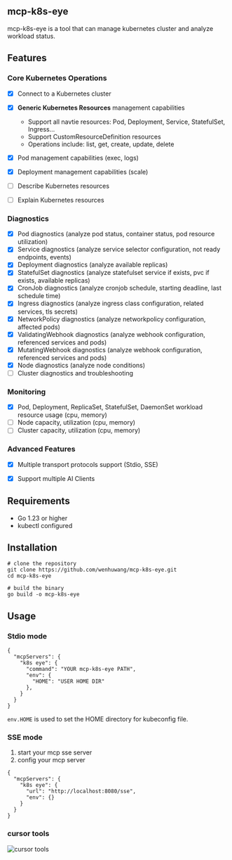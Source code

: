 ## mcp-k8s-eye

mcp-k8s-eye is a tool that can manage kubernetes cluster and analyze workload status.

## Features

### Core Kubernetes Operations
- [x] Connect to a Kubernetes cluster
- [x] **Generic Kubernetes Resources** management capabilities
  - Support all navtie resources: Pod, Deployment, Service, StatefulSet, Ingress...
  - Support CustomResourceDefinition resources
  - Operations include: list, get, create, update, delete
- [x] Pod management capabilities (exec, logs)
- [x] Deployment management capabilities (scale)
- [ ] Describe Kubernetes resources
- [ ] Explain Kubernetes resources


### Diagnostics
- [x] Pod diagnostics (analyze pod status, container status, pod resource utilization)
- [x] Service diagnostics (analyze service selector configuration, not ready endpoints, events)
- [x] Deployment diagnostics (analyze available replicas)
- [x] StatefulSet diagnostics (analyze statefulset service if exists, pvc if exists, available replicas)
- [x] CronJob diagnostics (analyze cronjob schedule, starting deadline, last schedule time)
- [x] Ingress diagnostics (analyze ingress class configuration, related services, tls secrets)
- [x] NetworkPolicy diagnostics (analyze networkpolicy configuration, affected pods)
- [x] ValidatingWebhook diagnostics (analyze webhook configuration, referenced services and pods)
- [x] MutatingWebhook diagnostics (analyze webhook configuration, referenced services and pods)
- [x] Node diagnostics (analyze node conditions)
- [ ] Cluster diagnostics and troubleshooting 

### Monitoring
- [x] Pod, Deployment, ReplicaSet, StatefulSet, DaemonSet workload resource usage (cpu, memory)
- [ ] Node capacity, utilization (cpu, memory)
- [ ] Cluster capacity, utilization (cpu, memory)

### Advanced Features
- [x] Multiple transport protocols support (Stdio, SSE)
- [x] Support multiple AI Clients


## Requirements
- Go 1.23 or higher
- kubectl configured

## Installation
```
# clone the repository
git clone https://github.com/wenhuwang/mcp-k8s-eye.git
cd mcp-k8s-eye

# build the binary
go build -o mcp-k8s-eye
```

## Usage
### Stdio mode
```
{
  "mcpServers": {
    "k8s eye": {
      "command": "YOUR mcp-k8s-eye PATH",
      "env": {
        "HOME": "USER HOME DIR"
      },
    }
  }
}
```
`env.HOME` is used to set the HOME directory for kubeconfig file.

### SSE mode
1. start your mcp sse server
2. config your mcp server

```
{
  "mcpServers": {
    "k8s eye": {
      "url": "http://localhost:8080/sse",
      "env": {}
    }
  }
}
```

### cursor tools
![cursor tools](./images/mcp-server-tools.png)